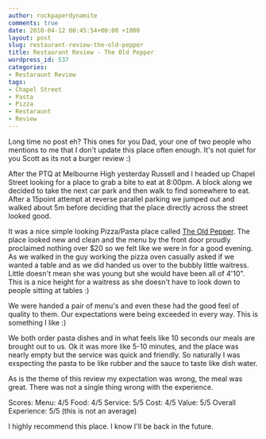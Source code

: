 ```yaml
---
author: rockpaperdynamite
comments: true
date: 2010-04-12 00:45:54+00:00 +1000
layout: post
slug: restaurant-review-the-old-pepper
title: Restaurant Review - The Old Pepper
wordpress_id: 537
categories:
- Restaraunt Review
tags:
- Chapel Street
- Pasta
- Pizza
- Restaraunt
- Review
---
```


Long time no post eh? This ones for you Dad, your one of two people who mentions to me that I don't update this place often enough. It's not quiet for you Scott as its not a burger review :)

After the PTQ at Melbourne High yesterday Russell and I headed up Chapel Street looking for a place to grab a bite to eat at 8:00pm. A block along we decided to take the next car park and then walk to find somewhere to eat. After a 15point attempt at reverse parallel parking we jumped out and walked about 5m before deciding that the place directly across the street looked good.

It was a nice simple looking Pizza/Pasta place called [The Old Pepper](http://www.theoldpepper.com.au/index.html). The place looked new and clean and the menu by the front door proudly proclaimed nothing over $20 so we felt like we were in for a good evening. As we walked in the guy working the pizza oven casually asked if we wanted a table and as we did handed us over to the bubbly little waitress. Little doesn't mean she was young but she would have been all of 4'10". This is a nice height for a waitress as she doesn't have to look down to people sitting at tables :)<!-- more -->

We were handed a pair of menu's and even these had the good feel of quality to them. Our expectations were being exceeded in every way. This is something I like :)

We both order pasta dishes and in what feels like 10 seconds our meals are brought out to us. Ok it was more like 5-10 minutes, and the place was nearly empty but the service was quick and friendly. So naturally I was exspecting the pasta to be like rubber and the sauce to taste like dish water.

As is the theme of this review my expectation was wrong, the meal was great. There was not a single thing wrong with the experience.

Scores:
Menu: 4/5
Food: 4/5
Service: 5/5
Cost: 4/5
Value: 5/5
Overall Experience: 5/5 (this is not an average)

I highly recommend this place. I know I'll be back in the future.
